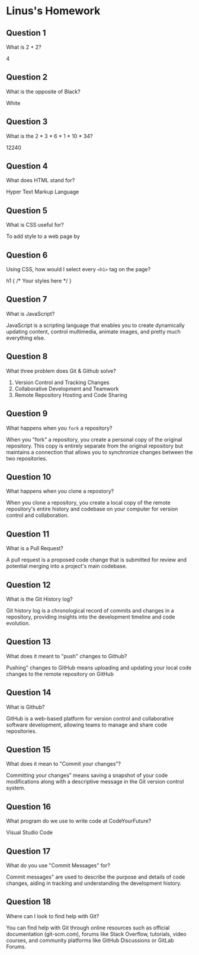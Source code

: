 # Linus's Homework

## Question 1

What is 2 + 2?

4

## Question 2

What is the opposite of Black?

White

## Question 3

What is the  2 * 3 * 6 * 1 * 10 * 34?

12240

## Question 4 

What does HTML stand for?

Hyper Text Markup Language

## Question 5

What is CSS useful for?

To add style to a web page by

## Question 6

Using CSS, how would I select every `<h1>` tag on the page?

h1 {
  /* Your styles here */
}


## Question 7

What is JavaScript?

JavaScript is a scripting language that enables you to create dynamically updating content, control multimedia, animate images, and pretty much everything else.

## Question 8

What three problem does Git & Github solve?

1. Version Control and Tracking Changes
2. Collaborative Development and Teamwork
3. Remote Repository Hosting and Code Sharing

## Question 9

What happens when you `fork` a repository?

When you "fork" a repository, you create a personal copy of the original repository. This copy is entirely separate from the original repository but maintains a connection that allows you to synchronize changes between the two repositories.

## Question 10 

What happens when you clone a repostory?

When you clone a repository, you create a local copy of the remote repository's entire history and codebase on your computer for version control and collaboration.


## Question 11

What is a Pull Request?

A pull request is a proposed code change that is submitted for review and potential merging into a project's main codebase.

## Question 12

What is the Git History log?

Git history log is a chronological record of commits and changes in a repository, providing insights into the development timeline and code evolution.

## Question 13

What does it meant to "push" changes to Github?

Pushing" changes to GitHub means uploading and updating your local code changes to the remote repository on GitHub

## Question 14

What is Github?

GitHub is a web-based platform for version control and collaborative software development, allowing teams to manage and share code repositories.

## Question 15

What does it mean to "Commit your changes"?

Committing your changes" means saving a snapshot of your code modifications along with a descriptive message in the Git version control system.

## Question 16

What program do we use to write code at CodeYourFuture?

Visual Studio Code

## Question 17

What do you use "Commit Messages" for?

Commit messages" are used to describe the purpose and details of code changes, aiding in tracking and understanding the development history.

## Question 18

Where can I look to find help with Git?

You can find help with Git through online resources such as official documentation (git-scm.com), forums like Stack Overflow, tutorials, video courses, and community platforms like GitHub Discussions or GitLab Forums.